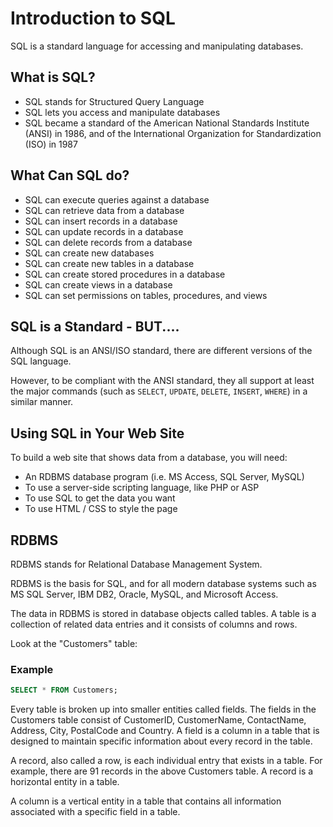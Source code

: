 
Introduction to SQL
===================


SQL is a standard language for accessing and manipulating databases.


What is SQL?
------------


* SQL stands for Structured Query Language
* SQL lets you access and manipulate databases
* SQL became a standard of the American National Standards Institute (ANSI) 
 in 1986, and of the International Organization for Standardization (ISO) in 
 1987


What Can SQL do?
----------------


* SQL can execute queries against a database
* SQL can retrieve data from a database
* SQL can insert records in a database
* SQL can update records in a database
* SQL can delete records from a database
* SQL can create new databases
* SQL can create new tables in a database
* SQL can create stored procedures in a database
* SQL can create views in a database
* SQL can set permissions on tables, procedures, and views


SQL is a Standard - BUT....
---------------------------


Although SQL is an ANSI/ISO standard, there are different versions of the SQL language.


However, to be compliant with the ANSI standard, they all support at least the major commands (such as `SELECT`, `UPDATE`, `DELETE`, `INSERT`, `WHERE`) in a similar manner.




Using SQL in Your Web Site
--------------------------


To build a web site that shows data from a database, you will need:


* An RDBMS database program (i.e. MS Access, SQL Server, MySQL)
* To use a server-side scripting language, like PHP or ASP
* To use SQL to get the data you want
* To use HTML / CSS to style the page


RDBMS
-----


RDBMS stands for Relational Database Management System.


RDBMS is the basis for SQL, and for all modern database systems such as MS SQL Server, IBM DB2, Oracle, MySQL, and Microsoft Access.


The data in RDBMS is stored in database objects called tables. A table is a collection of related data entries and it consists of columns and rows.


Look at the "Customers" table:



### Example



```sql
SELECT * FROM Customers;


```


Every table is broken up into smaller entities called fields. The fields in 
the Customers table consist of CustomerID, CustomerName, ContactName, Address, 
City, PostalCode and Country. A field is a column in a table that is designed to maintain 
specific information about every record in the table.


A record, also called a row, is each individual entry that exists in a table. 
For example, there are 91 records in the above Customers table. A record is a 
horizontal entity in a table.


A column is a vertical entity in a table that contains all information 
associated with a specific field in a table.



